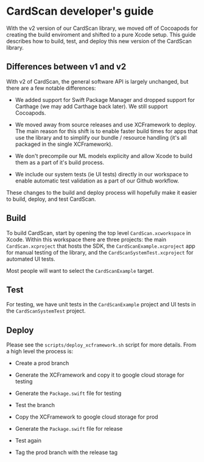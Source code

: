 # CardScan developer's guide

With the v2 version of our CardScan library, we moved off of Cocoapods
for creating the build enviroment and shifted to a pure Xcode
setup. This guide describes how to build, test, and deploy this new
version of the CardScan library.

## Differences between v1 and v2

With v2 of CardScan, the general software API is largely unchanged,
but there are a few notable differences:

- We added support for Swift Package Manager and dropped support for
  Carthage (we may add Carthage back later). We still support
  Cocoapods.

- We moved away from source releases and use XCFramework to
  deploy. The main reason for this shift is to enable faster build
  times for apps that use the library and to simplify our bundle /
  resource handling (it's all packaged in the single XCFramework).

- We don't precompile our ML models explicity and allow Xcode to build
  them as a part of it's build process.

- We include our system tests (ie UI tests) directly in our workspace
  to enable automatic test validation as a part of our Github
  workflow.

These changes to the build and deploy process will hopefully make it
easier to build, deploy, and test CardScan.

## Build

To build CardScan, start by opening the top level
`CardScan.xcworkspace` in Xcode. Within this workspace there are three
projects: the main `CardScan.xcproject` that hosts the SDK, the
`CardScanExample.xcproject` app for manual testing of the library, and
the `CardScanSystemTest.xcproject` for automated UI tests.

Most people will want to select the `CardScanExample` target.

## Test

For testing, we have unit tests in the `CardScanExample` project and
UI tests in the `CardScanSystemTest` project.

## Deploy

Please see the `scripts/deploy_xcframework.sh` script for more
details. From a high level the process is:

- Create a prod branch

- Generate the XCFramework and copy it to google cloud storage for testing

- Generate the `Package.swift` file for testing

- Test the branch

- Copy the XCFramework to google cloud storage for prod

- Generate the `Package.swift` file for release

- Test again

- Tag the prod branch with the release tag
